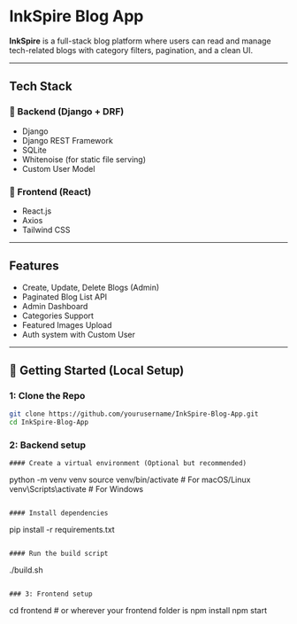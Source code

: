 # InkSpire Blog App

**InkSpire** is a full-stack blog platform where users can read and manage tech-related blogs with category filters, pagination, and a clean UI.

---

## Tech Stack

### 🔹 Backend (Django + DRF)
- Django
- Django REST Framework
- SQLite
- Whitenoise (for static file serving)
- Custom User Model

### 🔹 Frontend (React)
- React.js
- Axios
- Tailwind CSS

---

## Features

- Create, Update, Delete Blogs (Admin)
- Paginated Blog List API
- Admin Dashboard
- Categories Support
- Featured Images Upload
- Auth system with Custom User

---

## 🚀 Getting Started (Local Setup)

### 1: Clone the Repo
```bash
git clone https://github.com/yourusername/InkSpire-Blog-App.git
cd InkSpire-Blog-App
```

### 2: Backend setup
```
#### Create a virtual environment (Optional but recommended)
```
python -m venv venv
source venv/bin/activate  # For macOS/Linux
venv\Scripts\activate     # For Windows
```

#### Install dependencies
```
pip install -r requirements.txt
```

#### Run the build script
```
./build.sh

```

### 3: Frontend setup
```
cd frontend   # or wherever your frontend folder is
npm install
npm start
